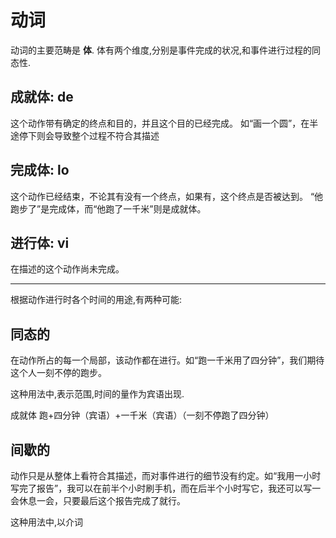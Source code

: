 # 动词

动词的主要范畴是 **体**. 体有两个维度,分别是事件完成的状况,和事件进行过程的同态性.

## 成就体: de

这个动作带有确定的终点和目的，并且这个目的已经完成。
如“画一个圆”，在半途停下则会导致整个过程不符合其描述

## 完成体: lo
这个动作已经结束，不论其有没有一个终点，如果有，这个终点是否被达到。
“他跑步了”是完成体，而“他跑了一千米”则是成就体。

## 进行体: vi

在描述的这个动作尚未完成。

- - -
根据动作进行时各个时间的用途,有两种可能:

## 同态的

在动作所占的每一个局部，该动作都在进行。如“跑一千米用了四分钟”，我们期待这个人一刻不停的跑步。

这种用法中,表示范围,时间的量作为宾语出现.

成就体 跑+四分钟（宾语）+一千米（宾语）（一刻不停跑了四分钟）


## 间歇的
动作只是从整体上看符合其描述，而对事件进行的细节没有约定。如“我用一小时写完了报告”，我可以在前半个小时刷手机，而在后半个小时写它，我还可以写一会休息一会，只要最后这个报告完成了就行。

这种用法中,以介词